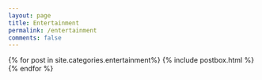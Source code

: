 ```yaml
---
layout: page
title: Entertainment
permalink: /entertainment
comments: false
---
```

<div class="row listrecent"> 
{% for post in site.categories.entertainment%} {% include postbox.html %} {% endfor %}
